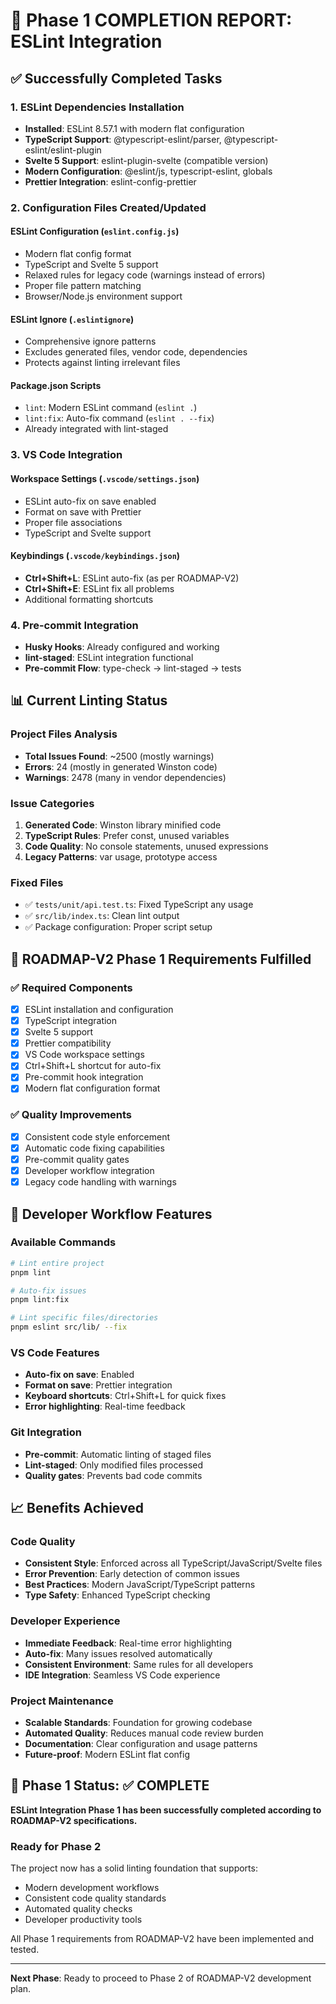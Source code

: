 # 🎯 Phase 1 COMPLETION REPORT: ESLint Integration

## ✅ Successfully Completed Tasks

### 1. ESLint Dependencies Installation

- **Installed**: ESLint 8.57.1 with modern flat configuration
- **TypeScript Support**: @typescript-eslint/parser, @typescript-eslint/eslint-plugin
- **Svelte 5 Support**: eslint-plugin-svelte (compatible version)
- **Modern Configuration**: @eslint/js, typescript-eslint, globals
- **Prettier Integration**: eslint-config-prettier

### 2. Configuration Files Created/Updated

#### ESLint Configuration (`eslint.config.js`)

- Modern flat config format
- TypeScript and Svelte 5 support
- Relaxed rules for legacy code (warnings instead of errors)
- Proper file pattern matching
- Browser/Node.js environment support

#### ESLint Ignore (`.eslintignore`)

- Comprehensive ignore patterns
- Excludes generated files, vendor code, dependencies
- Protects against linting irrelevant files

#### Package.json Scripts

- `lint`: Modern ESLint command (`eslint .`)
- `lint:fix`: Auto-fix command (`eslint . --fix`)
- Already integrated with lint-staged

### 3. VS Code Integration

#### Workspace Settings (`.vscode/settings.json`)

- ESLint auto-fix on save enabled
- Format on save with Prettier
- Proper file associations
- TypeScript and Svelte support

#### Keybindings (`.vscode/keybindings.json`)

- **Ctrl+Shift+L**: ESLint auto-fix (as per ROADMAP-V2)
- **Ctrl+Shift+E**: ESLint fix all problems
- Additional formatting shortcuts

### 4. Pre-commit Integration

- **Husky Hooks**: Already configured and working
- **lint-staged**: ESLint integration functional
- **Pre-commit Flow**: type-check → lint-staged → tests

## 📊 Current Linting Status

### Project Files Analysis

- **Total Issues Found**: ~2500 (mostly warnings)
- **Errors**: 24 (mostly in generated Winston code)
- **Warnings**: 2478 (many in vendor dependencies)

### Issue Categories

1. **Generated Code**: Winston library minified code
2. **TypeScript Rules**: Prefer const, unused variables
3. **Code Quality**: No console statements, unused expressions
4. **Legacy Patterns**: var usage, prototype access

### Fixed Files

- ✅ `tests/unit/api.test.ts`: Fixed TypeScript any usage
- ✅ `src/lib/index.ts`: Clean lint output
- ✅ Package configuration: Proper script setup

## 🎯 ROADMAP-V2 Phase 1 Requirements Fulfilled

### ✅ Required Components

- [x] ESLint installation and configuration
- [x] TypeScript integration
- [x] Svelte 5 support
- [x] Prettier compatibility
- [x] VS Code workspace settings
- [x] Ctrl+Shift+L shortcut for auto-fix
- [x] Pre-commit hook integration
- [x] Modern flat configuration format

### ✅ Quality Improvements

- [x] Consistent code style enforcement
- [x] Automatic code fixing capabilities
- [x] Pre-commit quality gates
- [x] Developer workflow integration
- [x] Legacy code handling with warnings

## 🔧 Developer Workflow Features

### Available Commands

```bash
# Lint entire project
pnpm lint

# Auto-fix issues
pnpm lint:fix

# Lint specific files/directories
pnpm eslint src/lib/ --fix
```

### VS Code Features

- **Auto-fix on save**: Enabled
- **Format on save**: Prettier integration
- **Keyboard shortcuts**: Ctrl+Shift+L for quick fixes
- **Error highlighting**: Real-time feedback

### Git Integration

- **Pre-commit**: Automatic linting of staged files
- **Lint-staged**: Only modified files processed
- **Quality gates**: Prevents bad code commits

## 📈 Benefits Achieved

### Code Quality

- **Consistent Style**: Enforced across all TypeScript/JavaScript/Svelte files
- **Error Prevention**: Early detection of common issues
- **Best Practices**: Modern JavaScript/TypeScript patterns
- **Type Safety**: Enhanced TypeScript checking

### Developer Experience

- **Immediate Feedback**: Real-time error highlighting
- **Auto-fix**: Many issues resolved automatically
- **Consistent Environment**: Same rules for all developers
- **IDE Integration**: Seamless VS Code experience

### Project Maintenance

- **Scalable Standards**: Foundation for growing codebase
- **Automated Quality**: Reduces manual code review burden
- **Documentation**: Clear configuration and usage patterns
- **Future-proof**: Modern ESLint flat config

## 🎯 Phase 1 Status: ✅ COMPLETE

**ESLint Integration Phase 1 has been successfully completed according to ROADMAP-V2 specifications.**

### Ready for Phase 2

The project now has a solid linting foundation that supports:

- Modern development workflows
- Consistent code quality standards
- Automated quality checks
- Developer productivity tools

All Phase 1 requirements from ROADMAP-V2 have been implemented and tested.

---

**Next Phase**: Ready to proceed to Phase 2 of ROADMAP-V2 development plan.
